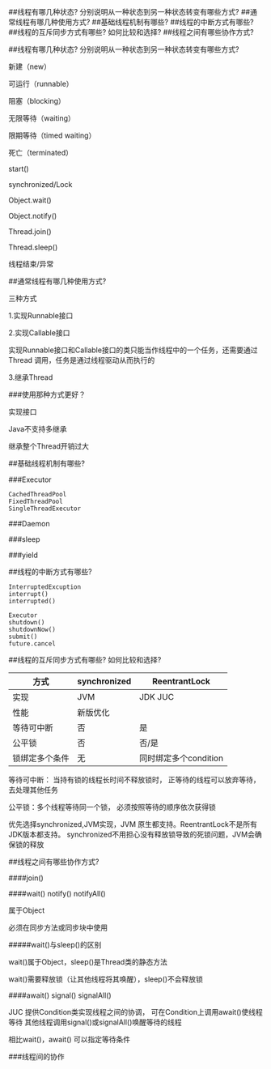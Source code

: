 ##线程有哪几种状态? 分别说明从一种状态到另一种状态转变有哪些方式?
##通常线程有哪几种使用方式?
##基础线程机制有哪些?
##线程的中断方式有哪些?
##线程的互斥同步方式有哪些? 如何比较和选择?
##线程之间有哪些协作方式?



##线程有哪几种状态? 分别说明从一种状态到另一种状态转变有哪些方式?

新建（new）

可运行（runnable）

阻塞（blocking）

无限等待（waiting）

限期等待（timed waiting）

死亡（terminated）

start()

synchronized/Lock

Object.wait()

Object.notify()

Thread.join()

Thread.sleep()

线程结束/异常

##通常线程有哪几种使用方式?

三种方式

1.实现Runnable接口

2.实现Callable接口

实现Runnable接口和Callable接口的类只能当作线程中的一个任务，还需要通过Thread
调用，任务是通过线程驱动从而执行的

3.继承Thread

###使用那种方式更好？

实现接口

Java不支持多继承

继承整个Thread开销过大

##基础线程机制有哪些?

###Executor
    
    CachedThreadPool
    FixedThreadPool
    SingleThreadExecutor

###Daemon

###sleep

###yield

##线程的中断方式有哪些?

    InterruptedExcuption
    interrupt()
    interrupted()
    
    Executor
    shutdown()
    shutdownNow()
    submit()
    future.cancel

##线程的互斥同步方式有哪些? 如何比较和选择?

|方式|synchronized|ReentrantLock|
|---|---|---|
|实现|JVM|JDK JUC|
|性能|新版优化
|等待可中断|否|是
|公平锁|否|否/是
|锁绑定多个条件|无|同时绑定多个condition

等待可中断： 当持有锁的线程长时间不释放锁时，
正等待的线程可以放弃等待，去处理其他任务

公平锁：多个线程等待同一个锁，
必须按照等待的顺序依次获得锁

优先选择synchronized,JVM实现，JVM
原生都支持。ReentrantLock不是所有JDK版本都支持。
synchronized不用担心没有释放锁导致的死锁问题，JVM会确保锁的释放

    
##线程之间有哪些协作方式?

####join()

####wait()  notify()  notifyAll()

属于Object

必须在同步方法或同步块中使用

#####wait()与sleep()的区别

wait()属于Object，sleep()是Thread类的静态方法

wait()需要释放锁（让其他线程将其唤醒），sleep()不会释放锁

    
####await() signal()  signalAll()

JUC 提供Condition类实现线程之间的协调，
可在Condition上调用await()使线程等待
其他线程调用signal()或signalAll()唤醒等待的线程

相比wait()，await() 可以指定等待条件

###线程间的协作
